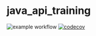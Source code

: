 # java_api_training


![example workflow](https://github.com/bdeweer/java_api_training/actions/workflows/main.yml/badge.svg)
[![codecov](https://codecov.io/gh/bdeweer/java_api_training/graph/badge.svg?token=DT8KSTJVDP)](https://codecov.io/gh/bdeweer/java_api_training)
